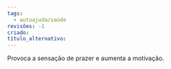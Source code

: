 ```yaml
---
tags:
  - autoajuda/saúde
revisões: -1
criado: 
título_alternativo:
---
```

Provoca a sensação de prazer e aumenta a motivação.